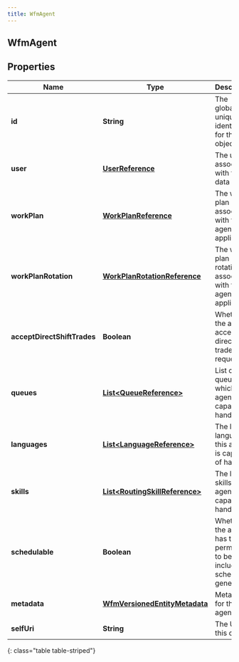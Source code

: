 ```yaml
---
title: WfmAgent
---
```


## WfmAgent

## Properties

| Name                        | Type                                                                                   | Description                                                                | Notes      |
| --------------------------- | -------------------------------------------------------------------------------------- | -------------------------------------------------------------------------- | ---------- |
| **id**                      | <!----><!---->**String**<!---->                                                        | The globally unique identifier for the object.                             | [optional] |
| **user**                    | <!----><!---->[**UserReference**](UserReference.md)<!---->                             | The user associated with this data                                         | [optional] |
| **workPlan**                | <!----><!---->[**WorkPlanReference**](WorkPlanReference.md)<!---->                     | The work plan associated with this agent, if applicable                    | [optional] |
| **workPlanRotation**        | <!----><!---->[**WorkPlanRotationReference**](WorkPlanRotationReference.md)<!---->     | The work plan rotation associated with this agent, if applicable           | [optional] |
| **acceptDirectShiftTrades** | <!----><!---->**Boolean**<!---->                                                       | Whether the agent accepts direct shift trade requests                      | [optional] |
| **queues**                  | <!----><!---->[**List&lt;QueueReference&gt;**](QueueReference.md)<!---->               | List of queues to which this agent is capable of handling                  | [optional] |
| **languages**               | <!----><!---->[**List&lt;LanguageReference&gt;**](LanguageReference.md)<!---->         | The list of languages this agent is capable of handling                    | [optional] |
| **skills**                  | <!----><!---->[**List&lt;RoutingSkillReference&gt;**](RoutingSkillReference.md)<!----> | The list of skills this agent is capable of handling                       | [optional] |
| **schedulable**             | <!----><!---->**Boolean**<!---->                                                       | Whether the agent has the permission to be included in schedule generation | [optional] |
| **metadata**                | <!----><!---->[**WfmVersionedEntityMetadata**](WfmVersionedEntityMetadata.md)<!---->   | Metadata for this agent                                                    | [optional] |
| **selfUri**                 | <!----><!---->**String**<!---->                                                        | The URI for this object                                                    | [optional] |

{: class="table table-striped"}
